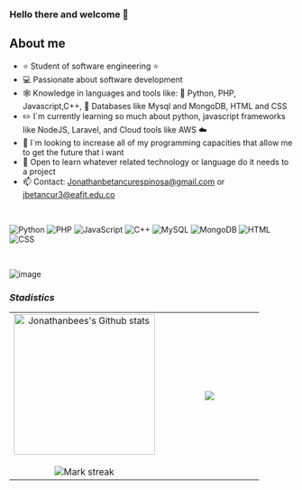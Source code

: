 ### Hello there and welcome 🤙

## About me

- ⭐ Student of software engineering ⭐ 
- 💻 Passionate about software development
- 🕸️ Knowledge in languages and tools like: 🐍 Python, PHP, Javascript,C++, 🗻 Databases like Mysql and MongoDB, HTML and CSS
- ✏️ I´m currently learning so much about python, javascript frameworks like NodeJS, Laravel, and Cloud tools like AWS ☁️
- 🏹 I´m looking to increase all of my programming capacities that allow me to get the future that i want
- 🗿  Open to learn whatever related technology or language do it needs to a project
- 📫 Contact: Jonathanbetancurespinosa@gmail.com or jbetancur3@eafit.edu.co
<br>

![Python](https://badgen.net/badge/Python/3.12/green) ![PHP](https://badgen.net/badge/PHP/8.12/blue) ![JavaScript](https://badgen.net/badge/JavaScript/ES7/yellow) ![C++](https://badgen.net/badge/C++/20/blue) ![MySQL](https://badgen.net/badge/MySQL/8.4/orange) ![MongoDB](https://badgen.net/badge/MongoDB/7.0/green) ![HTML](https://badgen.net/badge/HTML/5/red) ![CSS](https://badgen.net/badge/CSS/3/blue)

<br>

![image](https://www.codewars.com/users/Jonathanbees/badges/large)

### *Stadistics*
<p align="center">
  <table align="center">
    <tr border="1" cellpadding="10">
      <td width="60%" align="center">  <img height=250 src="https://github-readme-stats.vercel.app/api?username=Jonathanbees&include_all_commits=true&show_icons=true&line_height=28&hide_border=true&rank_icon=percentile&card_width=1px&exclude_repo=github-readme-stats&theme=vision-friendly-dark&custom_title=Jonathanbees%27s+Github+stats" alt="Jonathanbees's Github stats" />
  <br></br>
  <img  title="🔥 Get streak stats for your profile at git.io/streak-stats" alt="Mark streak" src="https://github-readme-streak-stats.herokuapp.com/?user=Jonathanbees&theme=vision-friendly-dark&hide_border=false" /> 
</td>
<td width="40%" align="center">

  <img  align="center"  src="https://github-readme-stats.anuraghazra1.vercel.app/api/top-langs/?username=Jonathanbees&theme=vision-friendly-dark&hide_border=false&no-bg=true&no-frame=true&langs_count=10"/>
  
  </td>
</tr>
</table>
